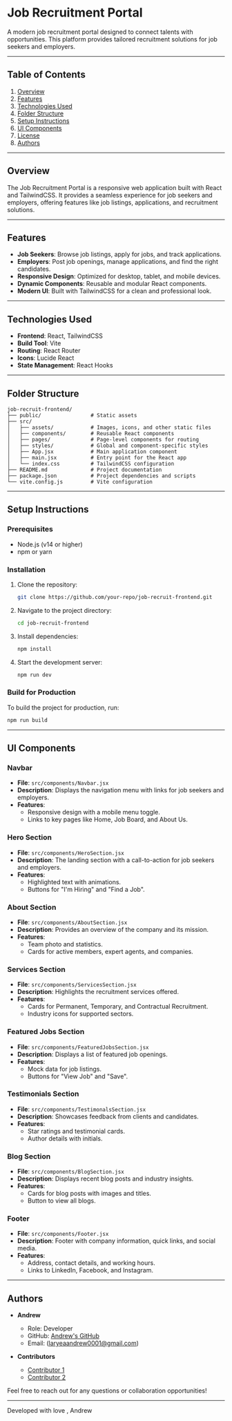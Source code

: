 # Job Recruitment Portal

A modern job recruitment portal designed to connect talents with opportunities. This platform provides tailored recruitment solutions for job seekers and employers.

---

## Table of Contents

1. [Overview](#overview)
2. [Features](#features)
3. [Technologies Used](#technologies-used)
4. [Folder Structure](#folder-structure)
5. [Setup Instructions](#setup-instructions)
6. [UI Components](#ui-components)
7. [License](#license)
8. [Authors](#authors)

---

## Overview

The Job Recruitment Portal is a responsive web application built with React and TailwindCSS. It provides a seamless experience for job seekers and employers, offering features like job listings, applications, and recruitment solutions.

---

## Features

- **Job Seekers**: Browse job listings, apply for jobs, and track applications.
- **Employers**: Post job openings, manage applications, and find the right candidates.
- **Responsive Design**: Optimized for desktop, tablet, and mobile devices.
- **Dynamic Components**: Reusable and modular React components.
- **Modern UI**: Built with TailwindCSS for a clean and professional look.

---

## Technologies Used

- **Frontend**: React, TailwindCSS
- **Build Tool**: Vite
- **Routing**: React Router
- **Icons**: Lucide React
- **State Management**: React Hooks

---

## Folder Structure

```
job-recruit-frontend/
├── public/                # Static assets
├── src/
│   ├── assets/            # Images, icons, and other static files
│   ├── components/        # Reusable React components
│   ├── pages/             # Page-level components for routing
│   ├── styles/            # Global and component-specific styles
│   ├── App.jsx            # Main application component
│   ├── main.jsx           # Entry point for the React app
│   └── index.css          # TailwindCSS configuration
├── README.md              # Project documentation
├── package.json           # Project dependencies and scripts
└── vite.config.js         # Vite configuration
```

---

## Setup Instructions

### Prerequisites

- Node.js (v14 or higher)
- npm or yarn

### Installation

1. Clone the repository:
   ```bash
   git clone https://github.com/your-repo/job-recruit-frontend.git
   ```
2. Navigate to the project directory:
   ```bash
   cd job-recruit-frontend
   ```
3. Install dependencies:
   ```bash
   npm install
   ```
4. Start the development server:
   ```bash
   npm run dev
   ```

### Build for Production

To build the project for production, run:
```bash
npm run build
```

---

## UI Components

### Navbar

- **File**: `src/components/Navbar.jsx`
- **Description**: Displays the navigation menu with links for job seekers and employers.
- **Features**:
  - Responsive design with a mobile menu toggle.
  - Links to key pages like Home, Job Board, and About Us.

### Hero Section

- **File**: `src/components/HeroSection.jsx`
- **Description**: The landing section with a call-to-action for job seekers and employers.
- **Features**:
  - Highlighted text with animations.
  - Buttons for "I'm Hiring" and "Find a Job".

### About Section

- **File**: `src/components/AboutSection.jsx`
- **Description**: Provides an overview of the company and its mission.
- **Features**:
  - Team photo and statistics.
  - Cards for active members, expert agents, and companies.

### Services Section

- **File**: `src/components/ServicesSection.jsx`
- **Description**: Highlights the recruitment services offered.
- **Features**:
  - Cards for Permanent, Temporary, and Contractual Recruitment.
  - Industry icons for supported sectors.

### Featured Jobs Section

- **File**: `src/components/FeaturedJobsSection.jsx`
- **Description**: Displays a list of featured job openings.
- **Features**:
  - Mock data for job listings.
  - Buttons for "View Job" and "Save".

### Testimonials Section

- **File**: `src/components/TestimonalsSection.jsx`
- **Description**: Showcases feedback from clients and candidates.
- **Features**:
  - Star ratings and testimonial cards.
  - Author details with initials.

### Blog Section

- **File**: `src/components/BlogSection.jsx`
- **Description**: Displays recent blog posts and industry insights.
- **Features**:
  - Cards for blog posts with images and titles.
  - Button to view all blogs.

### Footer

- **File**: `src/components/Footer.jsx`
- **Description**: Footer with company information, quick links, and social media.
- **Features**:
  - Address, contact details, and working hours.
  - Links to LinkedIn, Facebook, and Instagram.

---
## Authors

- **Andrew**  
  - Role: Developer  
  - GitHub: [Andrew's GitHub](https://github.com/ndrew98)  
  - Email: (laryeaandrew0001@gmail.com)  

- **Contributors**  
  - [Contributor 1](https://github.com/contributor1)  
  - [Contributor 2](https://github.com/contributor2)  

Feel free to reach out for any questions or collaboration opportunities!

---

Developed with love , Andrew
